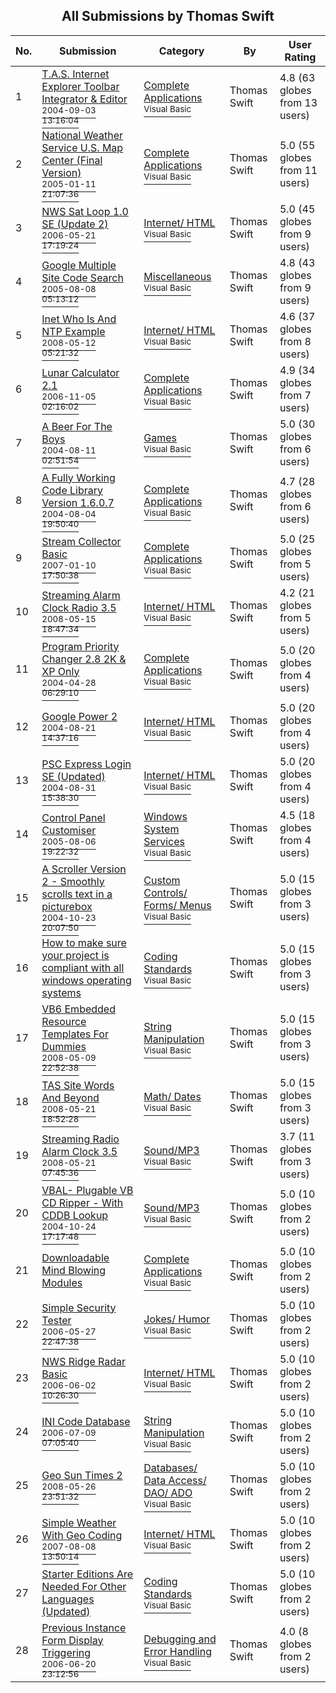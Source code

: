 ﻿<div align="center">

## All Submissions by Thomas Swift

</div>

No.  | Submission | Category | By   | User Rating
---- | ---------- | -------- | ---- | -----------
1 | [T\.A\.S\. Internet Explorer Toolbar Integrator & Editor<br /><sup>2004-09-03 13:16:04</sup>](https://github.com/Planet-Source-Code/thomas-swift-t-a-s-internet-explorer-toolbar-integrator-editor__1-56002) | [Complete Applications<br /><sup>Visual Basic</sup>](../ByCategory/complete-applications__1-27.md) | Thomas Swift | 4.8 (63 globes from 13 users)
2 | [National Weather Service U\.S\. Map Center \(Final Version\)<br /><sup>2005-01-11 21:07:36</sup>](https://github.com/Planet-Source-Code/thomas-swift-national-weather-service-u-s-map-center-final-version__1-58241) | [Complete Applications<br /><sup>Visual Basic</sup>](../ByCategory/complete-applications__1-27.md) | Thomas Swift | 5.0 (55 globes from 11 users)
3 | [NWS Sat Loop 1\.0 SE \(Update 2\)<br /><sup>2006-05-21 17:19:24</sup>](https://github.com/Planet-Source-Code/thomas-swift-nws-sat-loop-1-0-se-update-2__1-65414) | [Internet/ HTML<br /><sup>Visual Basic</sup>](../ByCategory/internet-html__1-34.md) | Thomas Swift | 5.0 (45 globes from 9 users)
4 | [Google Multiple Site Code Search<br /><sup>2005-08-08 05:13:12</sup>](https://github.com/Planet-Source-Code/thomas-swift-google-multiple-site-code-search__1-62124) | [Miscellaneous<br /><sup>Visual Basic</sup>](../ByCategory/miscellaneous__1-1.md) | Thomas Swift | 4.8 (43 globes from 9 users)
5 | [Inet Who Is And NTP Example<br /><sup>2008-05-12 05:21:32</sup>](https://github.com/Planet-Source-Code/thomas-swift-inet-who-is-and-ntp-example__1-70528) | [Internet/ HTML<br /><sup>Visual Basic</sup>](../ByCategory/internet-html__1-34.md) | Thomas Swift | 4.6 (37 globes from 8 users)
6 | [Lunar Calculator 2\.1<br /><sup>2006-11-05 02:16:02</sup>](https://github.com/Planet-Source-Code/thomas-swift-lunar-calculator-2-1__1-66957) | [Complete Applications<br /><sup>Visual Basic</sup>](../ByCategory/complete-applications__1-27.md) | Thomas Swift | 4.9 (34 globes from 7 users)
7 | [A Beer For The Boys<br /><sup>2004-08-11 02:51:54</sup>](https://github.com/Planet-Source-Code/thomas-swift-a-beer-for-the-boys__1-55502) | [Games<br /><sup>Visual Basic</sup>](../ByCategory/games__1-38.md) | Thomas Swift | 5.0 (30 globes from 6 users)
8 | [A Fully Working Code Library Version 1\.6\.0\.7<br /><sup>2004-08-04 19:50:40</sup>](https://github.com/Planet-Source-Code/thomas-swift-a-fully-working-code-library-version-1-6-0-7__1-55361) | [Complete Applications<br /><sup>Visual Basic</sup>](../ByCategory/complete-applications__1-27.md) | Thomas Swift | 4.7 (28 globes from 6 users)
9 | [Stream Collector Basic<br /><sup>2007-01-10 17:50:38</sup>](https://github.com/Planet-Source-Code/thomas-swift-stream-collector-basic__1-67608) | [Complete Applications<br /><sup>Visual Basic</sup>](../ByCategory/complete-applications__1-27.md) | Thomas Swift | 5.0 (25 globes from 5 users)
10 | [Streaming Alarm Clock Radio 3\.5<br /><sup>2008-05-15 18:47:34</sup>](https://github.com/Planet-Source-Code/thomas-swift-streaming-alarm-clock-radio-3-5__1-70501) | [Internet/ HTML<br /><sup>Visual Basic</sup>](../ByCategory/internet-html__1-34.md) | Thomas Swift | 4.2 (21 globes from 5 users)
11 | [Program Priority Changer 2\.8 2K &  XP Only<br /><sup>2004-04-28 06:29:10</sup>](https://github.com/Planet-Source-Code/thomas-swift-program-priority-changer-2-8-2k-xp-only__1-53443) | [Complete Applications<br /><sup>Visual Basic</sup>](../ByCategory/complete-applications__1-27.md) | Thomas Swift | 5.0 (20 globes from 4 users)
12 | [Google Power 2<br /><sup>2004-08-21 14:37:16</sup>](https://github.com/Planet-Source-Code/thomas-swift-google-power-2__1-55730) | [Internet/ HTML<br /><sup>Visual Basic</sup>](../ByCategory/internet-html__1-34.md) | Thomas Swift | 5.0 (20 globes from 4 users)
13 | [PSC Express Login SE \(Updated\)<br /><sup>2004-08-31 15:38:30</sup>](https://github.com/Planet-Source-Code/thomas-swift-psc-express-login-se-updated__1-55928) | [Internet/ HTML<br /><sup>Visual Basic</sup>](../ByCategory/internet-html__1-34.md) | Thomas Swift | 5.0 (20 globes from 4 users)
14 | [Control Panel Customiser<br /><sup>2005-08-06 19:22:32</sup>](https://github.com/Planet-Source-Code/thomas-swift-control-panel-customiser__1-62096) | [Windows System Services<br /><sup>Visual Basic</sup>](../ByCategory/windows-system-services__1-35.md) | Thomas Swift | 4.5 (18 globes from 4 users)
15 | [A Scroller Version 2 \- Smoothly scrolls text in a picturebox<br /><sup>2004-10-23 20:07:50</sup>](https://github.com/Planet-Source-Code/thomas-swift-a-scroller-version-2-smoothly-scrolls-text-in-a-picturebox__1-56893) | [Custom Controls/ Forms/  Menus<br /><sup>Visual Basic</sup>](../ByCategory/custom-controls-forms-menus__1-4.md) | Thomas Swift | 5.0 (15 globes from 3 users)
16 | [How to make sure your project is compliant with all windows operating systems<br />](https://github.com/Planet-Source-Code/thomas-swift-how-to-make-sure-your-project-is-compliant-with-all-windows-operating-systems__1-56903) | [Coding Standards<br /><sup>Visual Basic</sup>](../ByCategory/coding-standards__1-43.md) | Thomas Swift | 5.0 (15 globes from 3 users)
17 | [VB6 Embedded Resource Templates For Dummies<br /><sup>2008-05-09 22:52:38</sup>](https://github.com/Planet-Source-Code/thomas-swift-vb6-embedded-resource-templates-for-dummies__1-70508) | [String Manipulation<br /><sup>Visual Basic</sup>](../ByCategory/string-manipulation__1-5.md) | Thomas Swift | 5.0 (15 globes from 3 users)
18 | [TAS Site Words And Beyond<br /><sup>2008-05-21 18:52:28</sup>](https://github.com/Planet-Source-Code/thomas-swift-tas-site-words-and-beyond__1-70563) | [Math/ Dates<br /><sup>Visual Basic</sup>](../ByCategory/math-dates__1-37.md) | Thomas Swift | 5.0 (15 globes from 3 users)
19 | [Streaming Radio Alarm Clock 3\.5<br /><sup>2008-05-21 07:45:36</sup>](https://github.com/Planet-Source-Code/thomas-swift-streaming-radio-alarm-clock-3-5__1-70561) | [Sound/MP3<br /><sup>Visual Basic</sup>](../ByCategory/sound-mp3__1-45.md) | Thomas Swift | 3.7 (11 globes from 3 users)
20 | [VBAL\- Plugable VB CD Ripper \- With CDDB Lookup<br /><sup>2004-10-24 17:17:48</sup>](https://github.com/Planet-Source-Code/thomas-swift-vbal-plugable-vb-cd-ripper-with-cddb-lookup__1-56896) | [Sound/MP3<br /><sup>Visual Basic</sup>](../ByCategory/sound-mp3__1-45.md) | Thomas Swift | 5.0 (10 globes from 2 users)
21 | [Downloadable Mind Blowing Modules<br />](https://github.com/Planet-Source-Code/thomas-swift-downloadable-mind-blowing-modules__1-57877) | [Complete Applications<br /><sup>Visual Basic</sup>](../ByCategory/complete-applications__1-27.md) | Thomas Swift | 5.0 (10 globes from 2 users)
22 | [Simple Security Tester<br /><sup>2006-05-27 22:47:38</sup>](https://github.com/Planet-Source-Code/thomas-swift-simple-security-tester__1-65487) | [Jokes/ Humor<br /><sup>Visual Basic</sup>](../ByCategory/jokes-humor__1-40.md) | Thomas Swift | 5.0 (10 globes from 2 users)
23 | [NWS Ridge Radar Basic<br /><sup>2006-06-02 10:26:30</sup>](https://github.com/Planet-Source-Code/thomas-swift-nws-ridge-radar-basic__1-65543) | [Internet/ HTML<br /><sup>Visual Basic</sup>](../ByCategory/internet-html__1-34.md) | Thomas Swift | 5.0 (10 globes from 2 users)
24 | [INI Code Database<br /><sup>2006-07-09 07:05:40</sup>](https://github.com/Planet-Source-Code/thomas-swift-ini-code-database__1-65905) | [String Manipulation<br /><sup>Visual Basic</sup>](../ByCategory/string-manipulation__1-5.md) | Thomas Swift | 5.0 (10 globes from 2 users)
25 | [Geo Sun Times 2<br /><sup>2008-05-26 23:51:32</sup>](https://github.com/Planet-Source-Code/thomas-swift-geo-sun-times-2__1-66949) | [Databases/ Data Access/ DAO/ ADO<br /><sup>Visual Basic</sup>](../ByCategory/databases-data-access-dao-ado__1-6.md) | Thomas Swift | 5.0 (10 globes from 2 users)
26 | [Simple Weather With Geo Coding<br /><sup>2007-08-08 13:50:14</sup>](https://github.com/Planet-Source-Code/thomas-swift-simple-weather-with-geo-coding__1-69120) | [Internet/ HTML<br /><sup>Visual Basic</sup>](../ByCategory/internet-html__1-34.md) | Thomas Swift | 5.0 (10 globes from 2 users)
27 | [Starter Editions Are Needed For Other Languages \(Updated\)<br />](https://github.com/Planet-Source-Code/thomas-swift-starter-editions-are-needed-for-other-languages-updated__1-72148) | [Coding Standards<br /><sup>Visual Basic</sup>](../ByCategory/coding-standards__1-43.md) | Thomas Swift | 5.0 (10 globes from 2 users)
28 | [Previous Instance Form Display Triggering<br /><sup>2006-06-20 23:12:56</sup>](https://github.com/Planet-Source-Code/thomas-swift-previous-instance-form-display-triggering__1-65720) | [Debugging and Error Handling<br /><sup>Visual Basic</sup>](../ByCategory/debugging-and-error-handling__1-26.md) | Thomas Swift | 4.0 (8 globes from 2 users)
